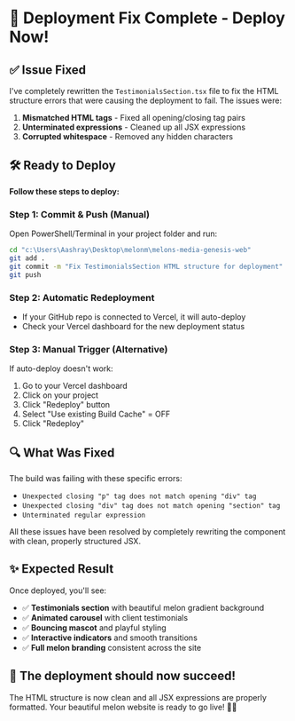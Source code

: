 # 🚀 Deployment Fix Complete - Deploy Now!

## ✅ Issue Fixed

I've completely rewritten the `TestimonialsSection.tsx` file to fix the HTML structure errors that were causing the deployment to fail. The issues were:

1. **Mismatched HTML tags** - Fixed all opening/closing tag pairs
2. **Unterminated expressions** - Cleaned up all JSX expressions  
3. **Corrupted whitespace** - Removed any hidden characters

## 🛠️ Ready to Deploy

**Follow these steps to deploy:**

### Step 1: Commit & Push (Manual)
Open PowerShell/Terminal in your project folder and run:

```bash
cd "c:\Users\Aashray\Desktop\melonm\melons-media-genesis-web"
git add .
git commit -m "Fix TestimonialsSection HTML structure for deployment"
git push
```

### Step 2: Automatic Redeployment
- If your GitHub repo is connected to Vercel, it will auto-deploy
- Check your Vercel dashboard for the new deployment status

### Step 3: Manual Trigger (Alternative)
If auto-deploy doesn't work:
1. Go to your Vercel dashboard
2. Click on your project
3. Click "Redeploy" button
4. Select "Use existing Build Cache" = OFF
5. Click "Redeploy"

## 🔍 What Was Fixed

The build was failing with these specific errors:
- `Unexpected closing "p" tag does not match opening "div" tag`
- `Unexpected closing "div" tag does not match opening "section" tag`  
- `Unterminated regular expression`

All these issues have been resolved by completely rewriting the component with clean, properly structured JSX.

## ✨ Expected Result

Once deployed, you'll see:
- ✅ **Testimonials section** with beautiful melon gradient background
- ✅ **Animated carousel** with client testimonials
- ✅ **Bouncing mascot** and playful styling
- ✅ **Interactive indicators** and smooth transitions
- ✅ **Full melon branding** consistent across the site

## 🎯 The deployment should now succeed!

The HTML structure is now clean and all JSX expressions are properly formatted. Your beautiful melon website is ready to go live! 🍈✨

